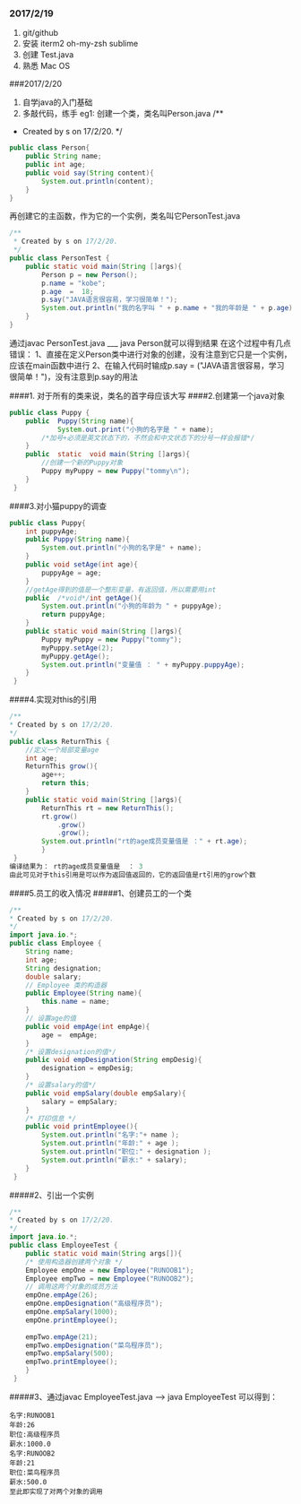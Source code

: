 
### 2017/2/19
1. git/github
2. 安装 iterm2 oh-my-zsh sublime
3. 创建 Test.java
4. 熟悉 Mac OS

###2017/2/20
1. 自学java的入门基础
2. 多敲代码，练手
eg1:
创建一个类，类名叫Person.java
/**
* Created by s on 17/2/20.
*/
```java
public class Person{
    public String name;
    public int age;
    public void say(String content){
        System.out.println(content);
    }
}
```
再创建它的主函数，作为它的一个实例，类名叫它PersonTest.java
```java
/**
 * Created by s on 17/2/20.
 */
public class PersonTest {
    public static void main(String []args){
        Person p = new Person();
        p.name = "kobe";
        p.age  =  18;
        p.say("JAVA语言很容易，学习很简单！");
        System.out.println("我的名字叫 " + p.name + "我的年龄是 " + p.age);
    }
}
```
通过javac PersonTest.java  ___  java Person就可以得到结果
在这个过程中有几点错误：
1、直接在定义Person类中进行对象的创建，没有注意到它只是一个实例，应该在main函数中进行
2、在输入代码时输成p.say = ("JAVA语言很容易，学习很简单！")，没有注意到p.say的用法

####1. 对于所有的类来说，类名的首字母应该大写
####2.创建第一个java对象
```java
public class Puppy {     
    public  Puppy(String name){ 
            System.out.print("小狗的名字是 " + name);
        /*加号+必须是英文状态下的，不然会和中文状态下的分号一样会报错*/ 
    }       
    public  static  void main(String []args){         
        //创建一个新的Puppy对象         
        Puppy myPuppy = new Puppy("tommy\n");     
    }
 }
```
####3.对小猫puppy的调查
```java
public class Puppy{ 
    int puppyAge;     
    public Puppy(String name){         
        System.out.println("小狗的名字是" + name);     
    }      
    public void setAge(int age){         
        puppyAge = age;     
    }     
    //getAge得到的值是一个整形变量，有返回值，所以需要用int     
    public  /*void*/int getAge(){         
        System.out.println("小狗的年龄为 " + puppyAge);         
        return puppyAge;     
    }      
    public static void main(String []args){         
        Puppy myPuppy = new Puppy("tommy"); 
        myPuppy.setAge(2);         
        myPuppy.getAge();         
        System.out.println("变量值 ： " + myPuppy.puppyAge);    
    }
 }
```
####4.实现对this的引用
```java
/**  
* Created by s on 17/2/20.  
*/ 
public class ReturnThis {
    //定义一个局部变量age     
    int age;     
    ReturnThis grow(){         
        age++;         
        return this;     
    }     
    public static void main(String []args){         
        ReturnThis rt = new ReturnThis();         
        rt.grow()                 
            .grow()                 
            .grow();         
        System.out.println("rt的age成员变量值是 ：" + rt.age);     
        }
 } 
编译结果为： rt的age成员变量值是  ： 3
由此可见对于this引用是可以作为返回值返回的，它的返回值是rt引用的grow个数
```
####5.员工的收入情况
#####1、创建员工的一个类
```java
/**  
* Created by s on 17/2/20.  
*/ 
import java.io.*; 
public class Employee {     
    String name;     
    int age;     
    String designation;     
    double salary;     
    // Employee 类的构造器     
    public Employee(String name){         
        this.name = name;     
    }     
    // 设置age的值     
    public void empAge(int empAge){         
        age =  empAge;     
    }     
    /* 设置designation的值*/     
    public void empDesignation(String empDesig){         
        designation = empDesig;     
    }     
    /* 设置salary的值*/     
    public void empSalary(double empSalary){         
        salary = empSalary;     
    }    
    /* 打印信息 */     
    public void printEmployee(){         
        System.out.println("名字:"+ name );         
        System.out.println("年龄:" + age );         
        System.out.println("职位:" + designation );         
        System.out.println("薪水:" + salary);     
    }
 } 
```
#####2、引出一个实例
```java
/**  
* Created by s on 17/2/20.  
*/ 
import java.io.*; 
public class EmployeeTest {     
    public static void main(String args[]){       
    /* 使用构造器创建两个对象 */         
    Employee empOne = new Employee("RUNOOB1");         
    Employee empTwo = new Employee("RUNOOB2");          
    // 调用这两个对象的成员方法         
    empOne.empAge(26);         
    empOne.empDesignation("高级程序员");         
    empOne.empSalary(1000);         
    empOne.printEmployee();   
           
    empTwo.empAge(21);         
    empTwo.empDesignation("菜鸟程序员");         
    empTwo.empSalary(500);         
    empTwo.printEmployee();     
    }
 } 
```

#####3、通过javac EmployeeTest.java  —> java EmployeeTest
可以得到：
```
名字:RUNOOB1
年龄:26
职位:高级程序员
薪水:1000.0
名字:RUNOOB2
年龄:21
职位:菜鸟程序员
薪水:500.0
至此即实现了对两个对象的调用
```